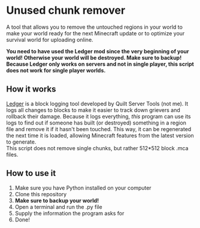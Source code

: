 # Unused chunk remover

A tool that allows you to remove the untouched regions in your world to make your world ready for the next Minecraft update or to optimize your survival world for uploading online.

**You need to have used the Ledger mod since the very beginning of your world! Otherwise your world will be destroyed. Make sure to backup!**  
**Because Ledger only works on servers and not in single player, this script does not work for single player worlds.**

## How it works
[Ledger](https://modrinth.com/mod/ledger) is a block logging tool developed by Quilt Server Tools (not me). It logs all changes to blocks to make it easier to track down grievers and rollback their damage. Because it logs everything, *this* program can use its logs to find out if someone has built (or destroyed) something in a region file and remove it if it hasn't been touched. This way, it can be regenerated the next time it is loaded, allowing Minecraft features from the latest version to generate.  
This script does not remove single chunks, but rather 512*512 block .mca files.

## How to use it
1. Make sure you have Python installed on your computer
2. Clone this repository
3. **Make sure to backup your world!**
4. Open a terminal and run the .py file
5. Supply the information the program asks for
6. Done!
